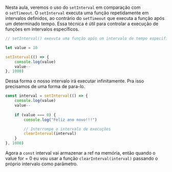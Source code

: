 Nesta aula, veremos o uso do `setInterval` em comparação com o `setTimeout`. O `setInterval` executa uma função repetidamente em intervalos definidos, ao contrário do `setTimeout` que executa a função após um determinado tempo. Essa técnica é útil para controlar a execução de funções em intervalos específicos.

```js
// setInterval() exevuta uma função após um intervalo de tempo especificado.

let value = 10

setInterval(() => {
	console.log(value)
	value--
}, 1000)
```

Dessa forma o nosso intervalo irá executar infinitamente. Pra isso precisamos de uma forma de para-lo.

```js
const interval = setInterval(() => {
	console.log(value)
	value--
	
	if (value === 0) {
		console.log("Feliz ano novo!!!")

		// Interrompe o intervalo de execuções
		clearInterval(interval)
	}
}, 1000)
```

Agora a `const` interval vai armazenar a ref na memória, então quando o value for = 0 eu vou usar a função `clearInterval(interval)` passando o próprio intervalo como parâmetro.